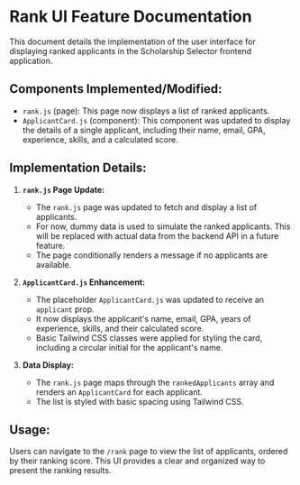 # Rank UI Feature Documentation

This document details the implementation of the user interface for displaying ranked applicants in the Scholarship Selector frontend application.

## Components Implemented/Modified:

- `rank.js` (page): This page now displays a list of ranked applicants.
- `ApplicantCard.js` (component): This component was updated to display the details of a single applicant, including their name, email, GPA, experience, skills, and a calculated score.

## Implementation Details:

1.  **`rank.js` Page Update:**
    - The `rank.js` page was updated to fetch and display a list of applicants.
    - For now, dummy data is used to simulate the ranked applicants. This will be replaced with actual data from the backend API in a future feature.
    - The page conditionally renders a message if no applicants are available.

2.  **`ApplicantCard.js` Enhancement:**
    - The placeholder `ApplicantCard.js` was updated to receive an `applicant` prop.
    - It now displays the applicant's name, email, GPA, years of experience, skills, and their calculated score.
    - Basic Tailwind CSS classes were applied for styling the card, including a circular initial for the applicant's name.

3.  **Data Display:**
    - The `rank.js` page maps through the `rankedApplicants` array and renders an `ApplicantCard` for each applicant.
    - The list is styled with basic spacing using Tailwind CSS.

## Usage:

Users can navigate to the `/rank` page to view the list of applicants, ordered by their ranking score. This UI provides a clear and organized way to present the ranking results.
